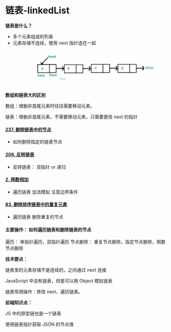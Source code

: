 # 链表-linkedList

**链表是什么？**

-   多个元素组成的列表
-   元素存储不连续，使用 next 指针连在一起
    <img src="./images/linked-list.png" width="700"/>

**数组和链表大的区别**

数组：增删非首尾元素时往往需要移动元素。

链表：增删非首尾元素，不需要移动元素，只需要更改 next 的指针

#### [237. 删除链表中的节点](https://leetcode-cn.com/problems/delete-node-in-a-linked-list/)

-   如何删除指定的链表节点

#### [206. 反转链表](https://leetcode-cn.com/problems/reverse-linked-list/)

-   反转链表： 双指针 or 递归

#### [2. 两数相加](https://leetcode-cn.com/problems/add-two-numbers/)

-   遍历链表 加法模拟 注意边界条件

#### [83. 删除排序链表中的重复元素](https://leetcode-cn.com/problems/remove-duplicates-from-sorted-list/)

-   遍历链表 删除重复的节点

#### 主要操作： 如何遍历链表和删除链表的节点

遍历： 单指针遍历，双指针遍历
节点删除： 重复节点删除，指定节点删除，倒数节点删除

**技术要点：**

链表里的元素存储不是连续的，之间通过 next 连接

JavaScript 中没有链表，但是可以用 Object 模拟链表

链表常用操作：修改 next、遍历链表。

**前端知识点：**

JS 中的原型链也是一个链表

使用链表指针获取 JSON 的节点值
